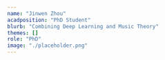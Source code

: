 ```yaml
---
name: "Jinwen Zhou"
acadposition: "PhD Student"
blurb: "Combining Deep Learning and Music Theory"
themes: []
role: "PhD"
image: "./placeholder.png"
---
```

